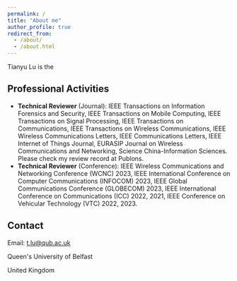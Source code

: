 ```yaml
---
permalink: /
title: "About me"
author_profile: true
redirect_from: 
  - /about/
  - /about.html
---
```


Tianyu Lu is the 


Professional Activities
------
* **Technical Reviewer** (Journal): IEEE Transactions on Information Forensics and Security, IEEE Transactions on Mobile
Computing, IEEE Transactions on Signal Processing, IEEE Transactions on Communications, IEEE Transactions on Wireless
Communications, IEEE Wireless Communications Letters, IEEE Communications Letters, IEEE Internet of Things Journal,
EURASIP Journal on Wireless Communications and Networking, Science China-Information Sciences. Please check my review
record at Publons.
* **Technical Reviewer** (Conference): IEEE Wireless Communications and Networking Conference (WCNC) 2023, IEEE
International Conference on Computer Communications (INFOCOM) 2023, IEEE Global Communications Conference
(GLOBECOM) 2023, IEEE International Conference on Communications (ICC) 2022, 2021, IEEE Conference on Vehicular
Technology (VTC) 2022, 2023.



Contact
------
Email: t.lu@qub.ac.uk

Queen's University of Belfast

United Kingdom
